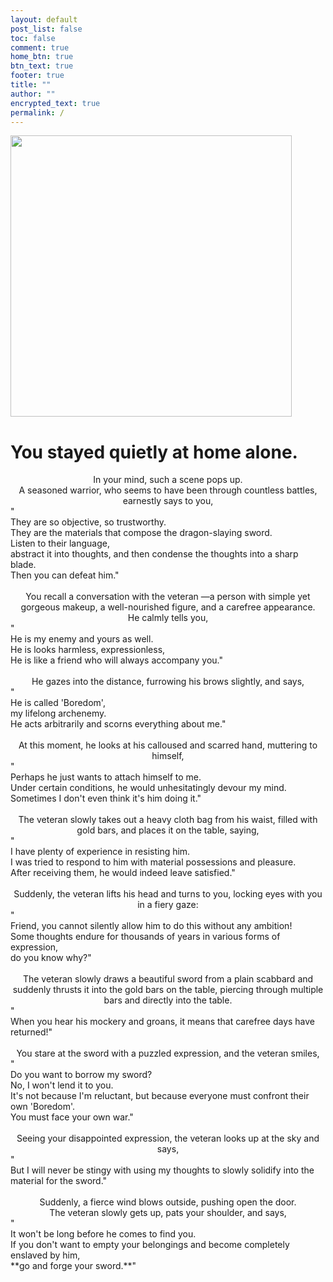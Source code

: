 ```yaml
---
layout: default
post_list: false
toc: false
comment: true
home_btn: true
btn_text: true
footer: true
title: ""
author: ""
encrypted_text: true
permalink: /
---
```


<img src="{{site.url}}{{site.baseurl}}/src/assets/img/Logo.png" background-color="transparent" width="450"/>

# You stayed quietly at home alone.
<center>
In your mind, such a scene pops up. <br>
A seasoned warrior, who seems to have been through countless battles, earnestly says to you, <br></center>
"<br>They are so objective, so trustworthy. <br>
They are the materials that compose the dragon-slaying sword. <br>
Listen to their language, <br>
abstract it into thoughts, and then condense the thoughts into a sharp blade.<br>
Then you can defeat him."<br><br>
<center>
You recall a conversation with the veteran
—a person with simple yet gorgeous makeup,
a well-nourished figure,
and a carefree appearance. <br>
He calmly tells you, <br></center>
"<br>He is my enemy and yours as well.<br>
He is looks harmless, expressionless,<br>
He is like a friend who will always accompany you."<br><br>
<center>
He gazes into the distance, furrowing his brows slightly, and says, <br></center>
"<br>He is called 'Boredom', <br>
my lifelong archenemy. <br>
He acts arbitrarily and scorns everything about me."<br><br>
<center>
At this moment, he looks at his calloused and scarred hand, muttering to himself, <br></center>
"<br>Perhaps he just wants to attach himself to me. <br>
Under certain conditions, he would unhesitatingly devour my mind.<br> Sometimes I don't even think it's him doing it."<br><br>
<center>
The veteran slowly takes out a heavy cloth bag from his waist, filled with gold bars, and places it on the table, saying,<br></center>
"<br>I have plenty of experience in resisting him. <br>
I was tried to respond to him with material possessions and pleasure.<br>
After receiving them, he would indeed leave satisfied."<br><br>
<center>
Suddenly, the veteran lifts his head and turns to you, locking eyes with you in a fiery gaze: <br></center>
"<br>Friend, you cannot silently allow him to do this without any ambition!<br>
Some thoughts endure for thousands of years in various forms of expression,<br>
do you know why?"<br><br>
<center>
The veteran slowly draws a beautiful sword from a plain scabbard and suddenly thrusts it into the gold bars on the table, piercing through multiple bars and directly into the table. <br></center>
"<br>When you hear his mockery and groans, it means that carefree days have returned!"<br><br>
<center>
You stare at the sword with a puzzled expression, and the veteran smiles,<br></center>
"<br>Do you want to borrow my sword?<br>
No, I won't lend it to you. <br>
It's not because I'm reluctant, but because everyone must confront their own 'Boredom'. <br>
You must face your own war."<br><br>
<center>
Seeing your disappointed expression, the veteran looks up at the sky and says,<br></center>
"<br>But I will never be stingy with using my thoughts to slowly solidify into the material for the sword."<br><br>
<center>
Suddenly, a fierce wind blows outside, pushing open the door. <br>
The veteran slowly gets up, pats your shoulder, and says,<br> </center>
"<br>It won't be long before he comes to find you. <br>
If you don't want to empty your belongings and become completely enslaved by him, 
<br>**go and forge your sword.**"<br>
